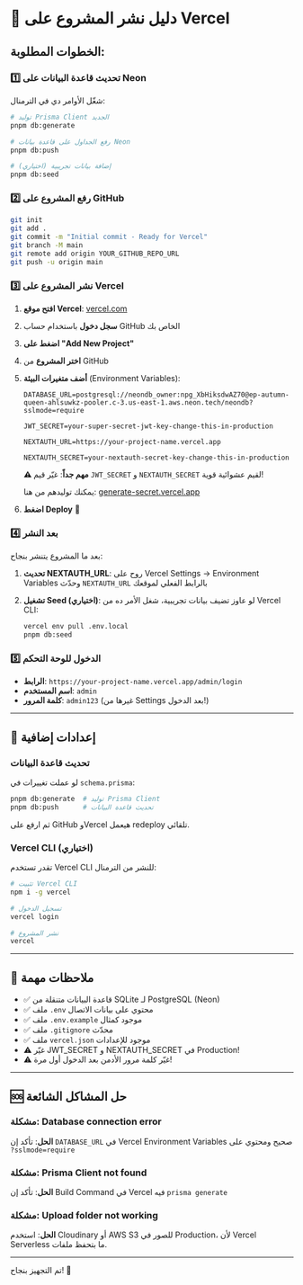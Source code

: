 # 🚀 دليل نشر المشروع على Vercel

## الخطوات المطلوبة:

### 1️⃣ تحديث قاعدة البيانات على Neon

شغّل الأوامر دي في الترمنال:

```bash
# توليد Prisma Client الجديد
pnpm db:generate

# رفع الجداول على قاعدة بيانات Neon
pnpm db:push

# إضافة بيانات تجريبية (اختياري)
pnpm db:seed
```

### 2️⃣ رفع المشروع على GitHub

```bash
git init
git add .
git commit -m "Initial commit - Ready for Vercel"
git branch -M main
git remote add origin YOUR_GITHUB_REPO_URL
git push -u origin main
```

### 3️⃣ نشر المشروع على Vercel

1. **افتح موقع Vercel**: [vercel.com](https://vercel.com)
2. **سجل دخول** باستخدام حساب GitHub الخاص بك
3. **اضغط على "Add New Project"**
4. **اختر المشروع** من GitHub
5. **أضف متغيرات البيئة** (Environment Variables):

   ```
   DATABASE_URL=postgresql://neondb_owner:npg_XbHiksdwAZ70@ep-autumn-queen-ahlsuwkz-pooler.c-3.us-east-1.aws.neon.tech/neondb?sslmode=require
   
   JWT_SECRET=your-super-secret-jwt-key-change-this-in-production
   
   NEXTAUTH_URL=https://your-project-name.vercel.app
   
   NEXTAUTH_SECRET=your-nextauth-secret-key-change-this-in-production
   ```

   **⚠️ مهم جداً**: غيّر قيم `JWT_SECRET` و `NEXTAUTH_SECRET` لقيم عشوائية قوية!
   
   يمكنك توليدهم من هنا: [generate-secret.vercel.app](https://generate-secret.vercel.app/)

6. **اضغط Deploy** 🎉

### 4️⃣ بعد النشر

بعد ما المشروع يتنشر بنجاح:

1. **تحديث NEXTAUTH_URL**: روح على Vercel Settings → Environment Variables وحدّث `NEXTAUTH_URL` بالرابط الفعلي لموقعك

2. **تشغيل Seed (اختياري)**: لو عاوز تضيف بيانات تجريبية، شغل الأمر ده من Vercel CLI:
   ```bash
   vercel env pull .env.local
   pnpm db:seed
   ```

### 5️⃣ الدخول للوحة التحكم

- **الرابط**: `https://your-project-name.vercel.app/admin/login`
- **اسم المستخدم**: `admin`
- **كلمة المرور**: `admin123` (غيرها من Settings بعد الدخول!)

---

## 🔧 إعدادات إضافية

### تحديث قاعدة البيانات

لو عملت تغييرات في `schema.prisma`:

```bash
pnpm db:generate  # توليد Prisma Client
pnpm db:push      # تحديث قاعدة البيانات
```

ثم ارفع على GitHub وVercel هيعمل redeploy تلقائي.

### Vercel CLI (اختياري)

تقدر تستخدم Vercel CLI للنشر من الترمنال:

```bash
# تثبيت Vercel CLI
npm i -g vercel

# تسجيل الدخول
vercel login

# نشر المشروع
vercel
```

---

## 📝 ملاحظات مهمة

- ✅ قاعدة البيانات متنقلة من SQLite لـ PostgreSQL (Neon)
- ✅ ملف `.env` محتوي على بيانات الاتصال
- ✅ ملف `.env.example` موجود كمثال
- ✅ ملف `.gitignore` محدّث
- ✅ ملف `vercel.json` موجود للإعدادات
- ⚠️ غيّر JWT_SECRET و NEXTAUTH_SECRET في Production!
- ⚠️ غيّر كلمة مرور الأدمن بعد الدخول أول مرة!

---

## 🆘 حل المشاكل الشائعة

### مشكلة: Database connection error

**الحل**: تأكد إن `DATABASE_URL` في Vercel Environment Variables صحيح ومحتوي على `?sslmode=require`

### مشكلة: Prisma Client not found

**الحل**: تأكد إن Build Command في Vercel فيه `prisma generate`

### مشكلة: Upload folder not working

**الحل**: استخدم Cloudinary أو AWS S3 للصور في Production، لأن Vercel Serverless ما بتحفظ ملفات.

---

تم التجهيز بنجاح! 🎉
